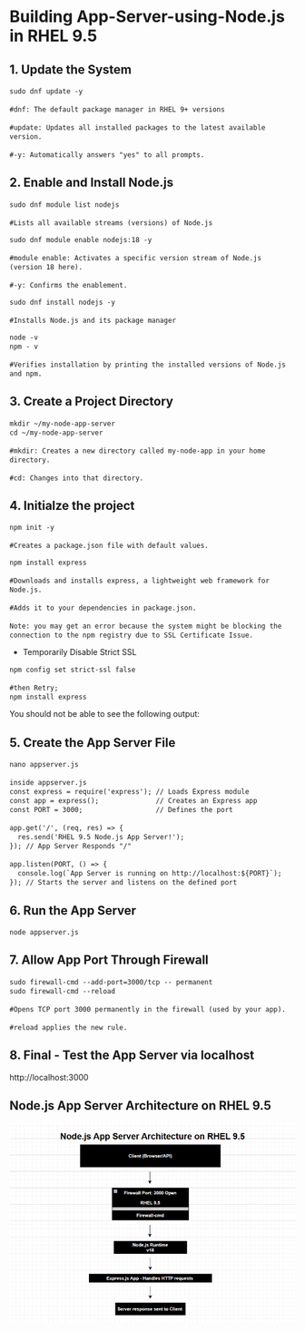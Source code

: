 # Building App-Server-using-Node.js in RHEL 9.5

## 1. Update the System
```
sudo dnf update -y

#dnf: The default package manager in RHEL 9+ versions

#update: Updates all installed packages to the latest available version.

#-y: Automatically answers "yes" to all prompts.
```

## 2. Enable and Install Node.js
```
sudo dnf module list nodejs

#Lists all available streams (versions) of Node.js
```

```
sudo dnf module enable nodejs:18 -y

#module enable: Activates a specific version stream of Node.js (version 18 here).

#-y: Confirms the enablement.
```

```
sudo dnf install nodejs -y

#Installs Node.js and its package manager
```

```
node -v
npm - v 

#Verifies installation by printing the installed versions of Node.js and npm.
```

## 3. Create a Project Directory 

```
mkdir ~/my-node-app-server
cd ~/my-node-app-server

#mkdir: Creates a new directory called my-node-app in your home directory.

#cd: Changes into that directory.
```
## 4. Initialze the project 

```
npm init -y 

#Creates a package.json file with default values.
```
```
npm install express

#Downloads and installs express, a lightweight web framework for Node.js.

#Adds it to your dependencies in package.json.

Note: you may get an error because the system might be blocking the connection to the npm registry due to SSL Certificate Issue. 
```

- Temporarily Disable Strict SSL
```
npm config set strict-ssl false

#then Retry; 
npm install express
```
You should not be able to see the following output:

## 5. Create the App Server File 

```
nano appserver.js

inside appserver.js
const express = require('express'); // Loads Express module
const app = express();              // Creates an Express app
const PORT = 3000;                  // Defines the port

app.get('/', (req, res) => {
  res.send('RHEL 9.5 Node.js App Server!');
}); // App Server Responds "/"

app.listen(PORT, () => {
  console.log(`App Server is running on http://localhost:${PORT}`);
}); // Starts the server and listens on the defined port
```
## 6. Run the App Server 
```
node appserver.js
```

## 7. Allow App Port Through Firewall 
```
sudo firewall-cmd --add-port=3000/tcp -- permanent 
sudo firewall-cmd --reload

#Opens TCP port 3000 permanently in the firewall (used by your app).

#reload applies the new rule.
```

## 8. Final - Test the App Server via localhost

http://localhost:3000

## Node.js App Server Architecture on RHEL 9.5
![alt text](image.png)
